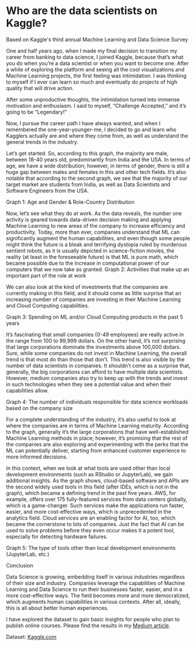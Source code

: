 # Who are the data scientists on Kaggle?
Based on Kaggle's third annual Machine Learning and Data Science Survey</br>

One and half years ago, when I made my final decision to transition my career from banking to data science, I joined Kaggle, because that’s what you do when you’re a data scientist or when you want to become one. After a while of exploring the platform and seeing all the cool visualizations and Machine Learning projects, the first feeling was intimidation. I was thinking to myself if I ever can learn so much and eventually do projects of high quality that will drive action.</br>

After some unproductive thoughts, the intimidation turned into immense motivation and enthusiasm. I said to myself, “Challenge Accepted,” and it’s going to be “Legendary!”</br>

Now, I pursue the career path I have always wanted, and when I remembered the one-year-younger-me, I decided to go and learn who Kagglers actually are and where they come from, as well as understand the general trends in the industry.</br>

Let’s get started. So, according to this graph, the majority are male, between 18-40 years old, predominantly from India and the USA. In terms of age, we have a wide distribution; however, in terms of gender, there is still a huge gap between males and females in this and other tech fields. It’s also notable that according to the second graph, we see that the majority of our target market are students from India, as well as Data Scientists and Software Engineers from the USA.</br>

Graph 1: Age and Gender & Role-Country Distribution</br>

Now, let’s see what they do at work. As the data reveals, the number one activity is geared towards data-driven decision making and applying Machine Learning to new areas of the company to increase efficiency and productivity. Today, more than ever, companies understand that ML can significantly augment the human capabilities, and even though some people might think the future is a bleak and terrifying dystopia ruled by murderous sentient robots, as it is usually depicted in science-fiction movies, the reality (at least in the foreseeable future) is that ML is pure math, which became possible due to the increase in computational power of our computers that we now take as granted. 
Graph 2: Activities that make up an important part of the role at work</br>
 
We can also look at the kind of investments that the companies are currently making in this field, and it should come as little surprise that an increasing number of companies are investing in their Machine Learning and Cloud Computing capabilities. </br>

Graph 3: Spending on ML and/or Cloud Computing products in the past 5 years</br>
 
It’s fascinating that small companies (0-49 employees) are really active in the range from 100 to 99,999 dollars. On the other hand, it’s not surprising that large corporations dominate the investments above 100,000 dollars. Sure, while some companies do not invest in Machine Learning, the overall trend is that most do than those that don’t.
This trend is also visible by the number of data scientists in companies. It shouldn’t come as a surprise that, generally, the big corporations can afford to have multiple data scientists. However, medium companies also try to keep up with the trends and invest in such technologies when they see a potential value and when their capabilities allow.

Graph 4: The number of individuals responsible for data science workloads based on the company size</br>
 
For a complete understanding of the industry, it’s also useful to look at where the companies are in terms of Machine Learning maturity. According to the graph, generally it’s the large corporations that have well-established Machine Learning methods in place; however, it’s promising that the rest of the companies are also exploring and experimenting with the perks that the ML can potentially deliver, starting from enhanced customer experience to more informed decisions.</br>

In this context, when we look at what tools are used other than local development environments (such as RStudio or JupyterLab), we gain additional insights. As the graph shows, cloud-based software and APIs are the second widely used tools in this field (after IDEs, which is not in the graph), which became a defining trend in the past five years. AWS, for example, offers over 175 fully-featured services from data centers globally, which is a game-changer. Such services make the applications run faster, easier, and more cost-effective ways, which is unprecedented in the analytics field. Cloud services are an enabling factor for AI, too, which became the cornerstone to lots of companies. Just the fact that AI can be used to solve problems before they even occur makes it a potent tool, especially for detecting hardware failures. </br>

Graph 5: The type of tools other than local development environments (JupyterLab, etc.)</br>
 
Conclusion</br>

Data Science is growing, embedding itself in various industries regardless of their size and industry. Companies leverage the capabilities of Machine Learning and Data Science to run their businesses faster, easier, and in a more cost-effective ways. The field becomes more and more democratized, which augments human capabilities in various contexts. After all, ideally, this is all about better human experiences. </br>

I have explored the dataset to gain basic insights for people who plan to publish online courses. Please find the results in my [Medium article](https://medium.com/@tigranmargarian/if-you-want-to-create-your-own-online-course-here-is-something-you-should-consider-98af4261996c).

Dataset: [Kaggle.com](https://www.kaggle.com/c/kaggle-survey-2019)
